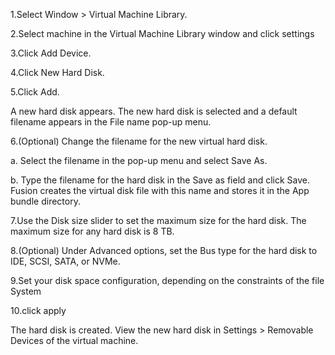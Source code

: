 1.Select Window > Virtual Machine Library.

2.Select machine in the Virtual Machine Library window and click settings

3.Click Add Device.

4.Click New Hard Disk.

5.Click Add.

  A new hard disk appears. The new hard disk is selected and a default filename appears in the File name pop-up menu.

6.(Optional) Change the filename for the new virtual hard disk.

  a. Select the filename in the pop-up menu and select Save As.

  b. Type the filename for the hard disk in the Save as field and click Save. 
                  Fusion creates the virtual disk file with this name and stores it in the App
bundle directory.

7.Use the Disk size slider to set the maximum size for the hard disk.
The maximum size for any hard disk is 8 TB.

8.(Optional) Under Advanced options, set the Bus type for the hard disk to IDE, SCSI, SATA, or NVMe.

9.Set your disk space configuration, depending on the constraints of the file
System


10.click apply

The hard disk is created. View the new hard disk in Settings > Removable Devices of the virtual machine.
<!--
**Laharikaranam35/Laharikaranam35** is a ✨ _special_ ✨ repository because its `README.md` (this file) appears on your GitHub profile.

Here are some ideas to get you started:

- 🔭 I’m currently working on ...
- 🌱 I’m currently learning ...
- 👯 I’m looking to collaborate on ...
- 🤔 I’m looking for help with ...
- 💬 Ask me about ...
- 📫 How to reach me: ...
- 😄 Pronouns: ...
- ⚡ Fun fact: ...
-->
